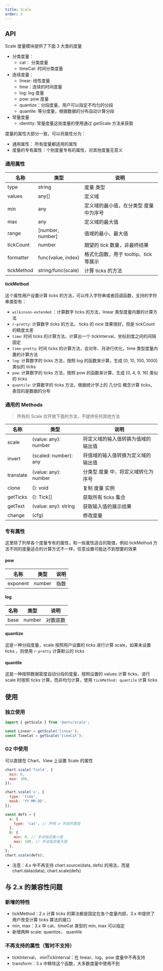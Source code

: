 ```yaml
---
title: Scale
order: 3
---
```


<a name="API"></a>

## API

Scale 度量模块提供了下面 3 大类的度量

- 分类度量：
  - cat： 分类度量
  - timeCat: 时间分类度量
- 连续度量：
  - linear: 线性度量
  - time：连续的时间度量
  - log: log 度量
  - pow: pow 度量
  - quantize：分段度量，用户可以指定不均匀的分段
  - quantile: 等分度量，根据数据的分布自动计算分段
- 常量度量
  - identity: 常量度量这些度量的使用通过 getScale 方法来获取

度量的属性大部分一致，可以将属性分为：

- 通用属性： 所有度量都适用的属性
- 度量的专有属性：个别度量专有的属性，对其他度量无意义

<a name="df4d4c58"></a>

### 通用属性

| 名称       | 类型               | 说明                                   |
| ---------- | ------------------ | -------------------------------------- |
| type       | string             | 度量 类型                              |
| values     | any[]              | 定义域                                 |
| min        | any                | 定义域的最小值，在分类型 度量 中为序号 |
| max        | any                | 定义域的最大值                         |
| range      | [number, number]   | 值域的最小、最大值                     |
| tickCount  | number             | 期望的 tick 数量，非最终结果           |
| formatter  | func(value, index) | 格式化函数，用于 tooltip、tick 等展示  |
| tickMethod | string/func(scale) | 计算 ticks 的方法                      |

<a name="tickMethod"></a>

#### tickMethod

这个属性用户设置计算 ticks 的方法，可以传入字符串或者回调函数，支持的字符串类型有：

- `wilkinson-extended` ：计算数字 ticks 的方法，linear 类型度量内置的计算方法
- `r-pretty`: 计算数字 ticks 的方法， ticks 的 nice 效果很好，但是 tickCount 的精度太差
- `time`: 时间 ticks 的计算方法，计算出一个 tickInterval，坐标刻度之间的间隔固定
- `time-pretty`: 时间 ticks 的计算方法，会对年、月进行优化，time 类型度量内置的计算方法
- `log`: 计算数字的 ticks 方法，按照 log 的函数来计算，生成 [0, 10, 100, 1000] 类似的 ticks
- `pow`: 计算数字的 ticks 方法，按照 pow 的函数来计算，生成 [0, 4, 9, 16] 类似的 ticks
- `quantile`: 计算数字的 ticks 方法，根据统计学上的 几分位 概念计算 ticks，表现的是数据的分布

<a name="f5913c34"></a>

### 通用的 Methods

> 所有的 Scale 仅开放下面的方法，不提供任何其他方法

| 名称      | 类型                  | 说明                               |
| --------- | --------------------- | ---------------------------------- |
| scale     | (value: any): number  | 将定义域的输入值转换为值域的输出值 |
| invert    | (scaled: number): any | 将值域的输入值转换为定义域的输出值 |
| translate | (value: any): number  | 分类型 度量 中，将定义域转化为序号 |
| clone     | (): void              | 复制 度量 实例                     |
| getTicks  | (): Tick[]            | 获取所有 ticks 集合                |
| getText   | (value: any): string  | 获取输入值的展示结果               |
| change    | (cfg)                 | 修改度量                           |

<a name="e6c48686"></a>

### 专有属性

这里除了列举各个度量专有的属性，和一些属性适合的取值，例如 tickMethod 方法不同的度量适合的计算方式不一样，任意设置可能达不到想要的效果

<a name="pow"></a>

#### pow

| 名称     | 类型   | 说明 |
| -------- | ------ | ---- |
| exponent | number | 指数 |

<a name="log"></a>

#### log

| 名称 | 类型   | 说明     |
| ---- | ------ | -------- |
| base | number | 对数底数 |

<a name="quantize"></a>

#### quantize

这是一种分段度量，scale 按照用户设置的 ticks 进行计算 scale，如果未设置 ticks ，则使用 `r-pretty` 计算默认的 ticks

<a name="quantile"></a>

#### quantile

这是一种按照数据密度自动分段的度量，按照设置的 values 计算 ticks，进行 scale 时按照 ticks 计算，而非均匀计算，使用 `tickMethod: quantile` 计算 ticks

<a name="zAS30"></a>

## 使用

<a name="dpkwc"></a>

### 独立使用

```javascript
import { getScale } from '@antv/scale';

const Linear = getScale('linear');
const TimeCat = getScale('timeCat');
```

<a name="iKFhn"></a>

### G2 中使用

可以直接在 Chart、View 上设置 Scale 的属性

```javascript
chart.scale('field', {
  min: 0,
  max: 100,
});

chart.scale('x', {
  type: 'time',
  mask: 'YY-MM-DD',
});

const defs = {
  a: {
    type: 'cat', // 声明 a 字段的类型
  },
  b: {
    min: 0, // 手动指定最小值
    max: 100, // 手动指定最大值
  },
};
chart.scale(defs);
```

- 注意：4.x 中不再支持 chart.source(data, defs) 的用法，而是 chart.data(data); chart.scale(defs)
  <a name="fc6be920"></a>

## 与 2.x 的兼容性问题

<a name="fe0aabe9"></a>

### 新增的特性

- tickMethod：2.x 计算 ticks 的算法都是固定在各个度量内部，3.x 中提供了用户改变计算 ticks 算法的接口
- min, max：3.x 中 cat、timeCat 类型的 min, max 可以指定
- 新增两种 scale: quantize， quantile

<a name="2d6d1792"></a>

### 不再支持的属性（暂时不支持）

- tickInterval， minTickInterval：在 linear、log、pow 度量中不再支持
- transform：3.x 中移除这个函数，大多数度量中使用不到

